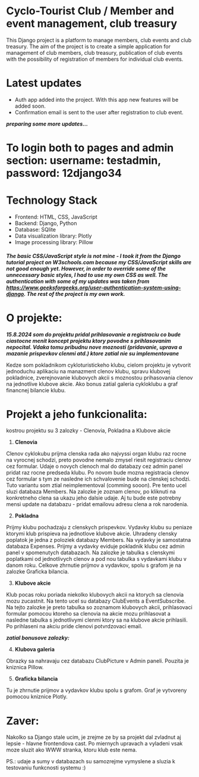 # Cyclo-Tourist Club / Member and event management, club treasury

This Django project is a platform to manage members, club events and club treasury.
The aim of the project is to create a simple application for management of club members, club treasury, publication of club events with the possibility of registration of members for individual club events.

# Latest updates
- Auth app added into the project. With this app new features will be added soon.
- Confirmation email is sent to the user after registration to club event.

***preparing some more updates...***

# To login both to pages and admin section: username: testadmin, password: 12django34

# Technology Stack
- Frontend: HTML, CSS, JavaScript
- Backend: Django, Python
- Database: SQlite
- Data visualization library: Plotly
- Image processing library: Pillow

##### The basic CSS/JavaScript style is not mine - I took it from the Django tutorial project on W3schools.com because my CSS/JavaScript skills are not good enough yet. However, in order to override some of the unnecessary basic styles, I had to use my own CSS as well. The authentication with some of my updates was taken from https://www.geeksforgeeks.org/user-authentication-system-using-django. The rest of the project is my own work.


# O projekte:

***15.8.2024 som do projektu pridal prihlasovanie a registraciu co bude ciastocne menit koncept projektu ktory povodne s prihlasovanim nepocital. Vdaka tomu pribudnu nove moznosti (pridavanie, uprava a mazanie prispevkov clenmi atd.) ktore zatial nie su implementovane***

Kedze som pokladnikom cykloturistickeho klubu, cielom projektu je vytvorit jednoduchu aplikaciu na manazment clenov klubu, spravu klubovej pokladnice, zverejnovanie klubovych akcii s moznostou prihasovania clenov na jednotlive klubove akcie. Ako bonus zatial galeria cykloklubu a graf financnej bilancie klubu. 

# Projekt a jeho funkcionalita:

kostrou projektu su 3 zalozky - Clenovia, Pokladna a Klubove akcie

1. **Clenovia**

Clenov cyklokubu prijma clenska rada ako najvyssi organ klubu raz rocne na vyrocnej schodzi, preto povodne nemalo zmysel riesit registraciu clenov cez formular. Udaje o novych clenoch mal do databazy cez admin panel pridat raz rocne predseda klubu. Po novom bude mozna registracia clenov cez formular s tym ze nasledne ich schvalovenie bude na clenskej schodzi. Tuto variantu som ztial neimplementoval (comming sooon).
Pre tento ucel sluzi databaza Members.
Na zalozke je zoznam clenov, po kliknuti na konkretneho clena sa ukazu jeho dalsie udaje. Aj tu bude este potrebny mensi update na databazu - pridat emailovu adresu clena a rok narodenia.

2. **Pokladna**

Prijmy klubu pochadzaju z clenskych prispevkov. Vydavky klubu su peniaze ktorymi klub prispieva na jednotlove klubove akcie. Uhradeny clensky poplatok je jedna z poloziek databazy Members. Na vydavky je samostatna databaza Expenses. Prijmy a vydavky eviduje pokladnik klubu cez admin panel v spomenutych databazach.
Na zalozke je tabulka s clenskymi poplatkami od jednotlivych clenov a pod nou tabulka s vydavkami klubu v danom roku. Celkove zhrnutie prijmov a vydavkov, spolu s grafom je na zalozke Graficka bilancia.

3. **Klubove akcie**

Klub pocas roku poriada niekolko klubovych akcii na ktorych sa clenovia mozu zucastnit. Na tento ucel su databazy ClubEvents a EventSubscribe. 
Na tejto zalozke je preto tabulka so zoznamom klubovych akcii, prihlasovaci formular pomocou ktoreho sa clenovia na akcie mozu prihlasovat a nasledne tabulka s jednotlivymi clenmi ktory sa na klubove akcie prihlasili. Po prihlaseni na akciu pride clenovi potvrdzovaci email.

***zatial bonusove zalozky:***

4. **Klubova galeria**

Obrazky sa nahravaju cez databazu ClubPicture v Admin paneli. Pouzita je kniznica Pillow.

5. **Graficka bilancia**

Tu je zhrnutie prijmov a vydavkov klubu spolu s grafom. Graf je vytvoreny pomocou kniznice Plotly.

# Zaver:

Nakolko sa Django stale ucim, je zrejme ze by sa projekt dal zvladnut aj lepsie - hlavne frontendova cast. Po miernych upravach a vyladeni vsak moze sluzit ako WWW stranka, ktoru klub este nema.

PS.: udaje a sumy v databazach su samozrejme vymyslene a sluzia k testovaniu funkcnosti systemu :)